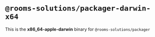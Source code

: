 # `@rooms-solutions/packager-darwin-x64`

This is the **x86_64-apple-darwin** binary for `@rooms-solutions/packager`
